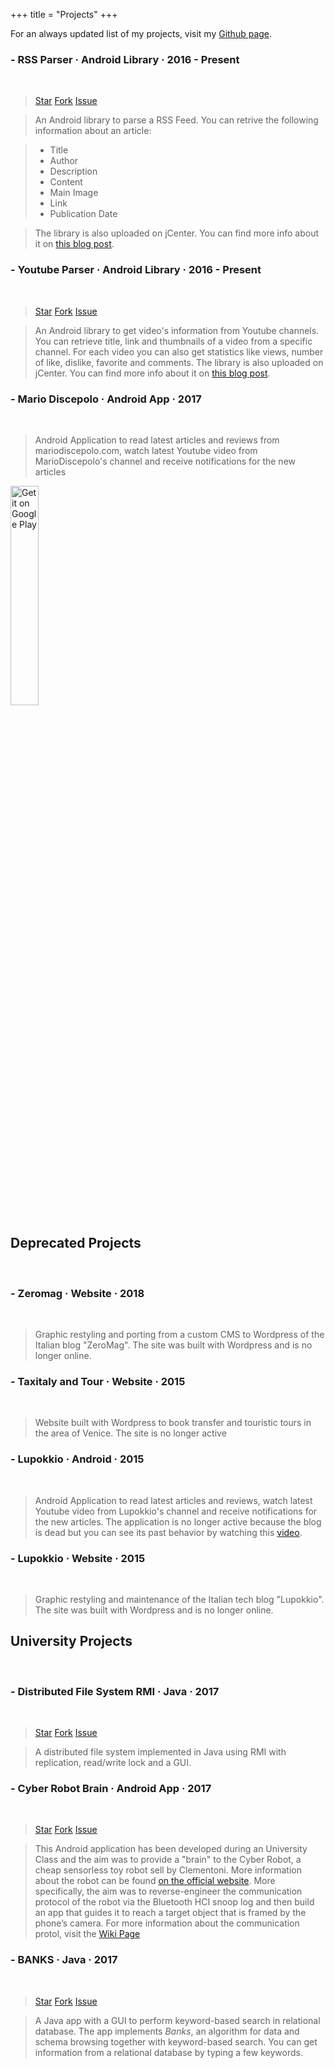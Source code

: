 +++
title = "Projects"
+++

For an always updated list of my projects, visit my [Github page](https://github.com/prof18).

### - RSS Parser · Android Library · 2016 - Present
<br>

> <a class="github-button" href="https://github.com/prof18/RSS-Parser" data-icon="octicon-star" data-size="large" data-show-count="true" aria-label="Star prof18/RSS-Parser on GitHub">Star</a>
> <a class="github-button" href="https://github.com/prof18/RSS-Parser/fork" data-icon="octicon-repo-forked" data-size="large" data-show-count="true" aria-label="Fork prof18/RSS-Parser on GitHub">Fork</a>
> <a class="github-button" href="https://github.com/prof18/RSS-Parser/issues" data-icon="octicon-issue-opened" data-size="large" data-show-count="true" aria-label="Issue prof18/RSS-Parser on GitHub">Issue</a>

> An Android library to parse a RSS Feed. You can retrive the following information about an article:

> * Title
> * Author
> * Description
> * Content
> * Main Image
> * Link
> * Publication Date

> The library is also uploaded on jCenter. You can find more info about it on [this blog post](https://marcogomiero.com/posts/rss-parser-library/).

### - Youtube Parser · Android Library · 2016 - Present
<br>

> <a class="github-button" href="https://github.com/prof18/YoutubeParser" data-icon="octicon-star" data-size="large" data-show-count="true" aria-label="Star prof18/YoutubeParser on GitHub">Star</a>
> <a class="github-button" href="https://github.com/prof18/YoutubeParser/fork" data-icon="octicon-repo-forked" data-size="large" data-show-count="true" aria-label="Fork prof18/YoutubeParser on GitHub">Fork</a>
> <a class="github-button" href="https://github.com/prof18/YoutubeParser/issues" data-icon="octicon-issue-opened" data-size="large" data-show-count="true" aria-label="Issue prof18/YoutubeParser on GitHub">Issue</a>

> An Android library to get video's information from Youtube channels. You can retrieve title, link and thumbnails of a video from a specific channel. For each video you can also get statistics like views, number of like, dislike, favorite and comments. The library is also uploaded on jCenter. You can find more info about it on [this blog post](https://marcogomiero.com/posts/update-yt-parser-2).


### - Mario Discepolo · Android App · 2017

<br>

> Android Application to read latest articles and reviews from mariodiscepolo.com, watch latest Youtube video from MarioDiscepolo's channel and receive notifications for the new articles

<p><a href="https://play.google.com/store/apps/details?id=com.prof.mariodiscepolo"><img alt="Get it on Google Play" src="https://play.google.com/intl/en_us/badges/images/generic/en_badge_web_generic.png" width="30%" /></a></p>

## Deprecated Projects
<br>

### - Zeromag · Website · 2018
<br>

> Graphic restyling and porting from a custom CMS to Wordpress of the Italian blog "ZeroMag". The site was built with Wordpress and is no longer online.

### - Taxitaly and Tour · Website · 2015
<br>

> Website built with Wordpress to book transfer and touristic tours in the area of Venice. The site is no longer active


### - Lupokkio · Android · 2015 
<br>

> Android Application to read latest articles and reviews, watch latest Youtube video from Lupokkio's channel and receive notifications for the new articles. The application is no longer active because the blog is dead but you can see its past behavior by watching this [video](https://www.youtube.com/watch?v=QK-KcC0DYds).

### - Lupokkio · Website · 2015
<br>

> Graphic restyling and maintenance of the Italian tech blog "Lupokkio". The site was built with Wordpress and is no longer online.

## University Projects

<br>

### - Distributed File System RMI · Java · 2017

<br>

> <a class="github-button" href="https://github.com/prof18/DistributedFIleSystemRMI" data-icon="octicon-star" data-size="large" data-show-count="true" aria-label="Star prof18/DistributedFIleSystemRMI on GitHub">Star</a>
> <a class="github-button" href="https://github.com/prof18/DistributedFIleSystemRMI/fork" data-icon="octicon-repo-forked" data-size="large" data-show-count="true" aria-label="Fork prof18/DistributedFIleSystemRMI on GitHub">Fork</a>
> <a class="github-button" href="https://github.com/prof18/v/issues" data-icon="octicon-issue-opened" data-size="large" data-show-count="true" aria-label="Issue prof18/DistributedFIleSystemRMI on GitHub">Issue</a>

> A distributed file system implemented in Java using RMI with replication, read/write lock and a GUI. 

### - Cyber Robot Brain · Android App · 2017

<br>

> <a class="github-button" href="https://github.com/prof18/CyberRobotBrain" data-icon="octicon-star" data-size="large" data-show-count="true" aria-label="Star prof18/CyberRobotBrain on GitHub">Star</a>
> <a class="github-button" href="https://github.com/prof18/CyberRobotBrain/fork" data-icon="octicon-repo-forked" data-size="large" data-show-count="true" aria-label="Fork prof18/CyberRobotBrain on GitHub">Fork</a>
> <a class="github-button" href="https://github.com/prof18/CyberRobotBrain/issues" data-icon="octicon-issue-opened" data-size="large" data-show-count="true" aria-label="Issue prof18/CyberRobotBrain on GitHub">Issue</a>

> This Android application has been developed during an University Class and the aim was to provide a "brain" to the Cyber Robot, a cheap sensorless toy robot sell by Clementoni. More information about the robot can be found [on the official website](https://www.amazon.it/Scienza-e-Gioco-13941-Clementoni/dp/B010VB0IQS). More specifically, the aim was to reverse-engineer the communication protocol of the robot via the Bluetooth HCI snoop log and then build an app that guides it to reach a target object that is framed by the phone’s camera. For more information about the communication protol, visit the [Wiki Page](https://github.com/prof18/CyberRobotBrain/wiki/How-to-move-Cyber-Robot)

### - BANKS · Java · 2017

<br>

> <a class="github-button" href="https://github.com/prof18/banks" data-icon="octicon-star" data-size="large" data-show-count="true" aria-label="Star prof18/banks on GitHub">Star</a>
> <a class="github-button" href="https://github.com/prof18/banks/fork" data-icon="octicon-repo-forked" data-size="large" data-show-count="true" aria-label="Fork prof18/banks on GitHub">Fork</a>
> <a class="github-button" href="https://github.com/prof18/banks/issues" data-icon="octicon-issue-opened" data-size="large" data-show-count="true" aria-label="Issue prof18/banks on GitHub">Issue</a>

> A Java app with a GUI to perform keyword-based search in relational database. The app implements *Banks*, an algorithm for data and schema browsing together with keyword-based search. You can get information from a relational database by typing a few keywords.